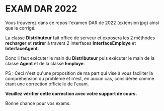 # EXAM DAR 2022
Vous trouverez dans ce repos l'examen DAR de 2022 (extension jpg)
ainsi que le corrigé.

La classe **Distributeur** fait office de serveur 
et exposera les 2 méthodes **recharger** et **retirer** à travers 
 2 interfaces **InterfaceEmploye** et **InterfaceAgent**.

Donc il faut exécuter le main du **Distributeur** puis exécuter 
le main de la classe **Agent** et de la classe **Employe**.

PS : Ceci n'est qu'une proposition 
de ma part qui vise à vous faciliter 
la compréhension du problème et n'est, en aucun cas, considérée comme étant une correction officielle de l'exam.

**Veuillez vérifier cette correction avec votre support de cours.**

Bonne chance pour vos exams.